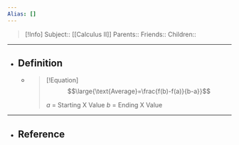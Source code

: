 ```yaml
---
Alias: []
---
```

> [!Info]
> Subject:: [[Calculus II]]
> Parents:: 
> Friends:: 
> Children:: 
---
- ## Definition
	- > [!Equation]
	  > $$\large{\text{Average}=\frac{f(b)-f(a)}{b-a}}$$
	  > 
	  > $a$ = Starting X Value
	  > $b$ = Ending X Value
---
- ## Reference